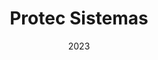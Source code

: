 ---
layout: project
type: project
published: true
image:  img/pyxis-desktop.png
title: Protec Sistemas
date: 2023
labels:
  - Delphi 10.3
  - Firemonkey
  - PostgreSQL
summary: Customer management system focused on care and funeral plans and services
projecturl: https://protecsistemas.com.br/site/portfolio/pyxis-evolution/
---